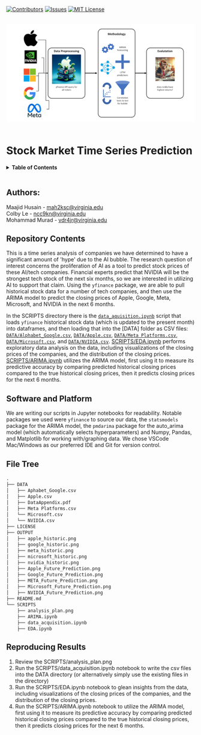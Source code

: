 [![Contributors][contributors-shield]][contributors-url]
[![Issues][issues-shield]][issues-url]
[![MIT License][license-shield]][license-url]

<br />
<div stye="text-align: center;">

  <a href="https://docs.google.com/document/d/1Ogc_fDFur5ebfYvcQRNJP6mY8pvGBdkM2v2or5iNmN8/edit?usp=sharing">
    <img src="SCRIPTS/analysis_plan.png" style="margin: auto;" width="700" alt="Analysis Plan"></img>
  </a>
</div>
<br />

# Stock Market Time Series Prediction

<details>
  <summary><strong>Table of Contents</strong></summary>
  <ol>
    <li><a href="#authors">Authors</a></li>
    <li><a href="#repository-contents">Repository Contents</a></li>
    <li><a href="#software-and-platform">Software and Platform</a></li>
    <li><a href="#file-tree">File Tree</a></li>
    <li><a href="#reproducing-results">Reproducing Results</a></li>
  </ol>
</details>
<br />

## Authors: 
Maajid Husain - mah2ksc@virginia.edu <br />
Colby Le - ncc9kn@virginia.edu <br />
Mohammad Murad - vdr4jr@virginia.edu

## Repository Contents
This is a time series analysis of companies we have determined to have a significant amount of 'hype' due to the AI bubble. The research question of interest concerns the proliferation of AI as a tool to predict stock prices of these AI/tech companies. Financial experts predict that NVIDIA will be the strongest tech stock of the next six months, so we are interested in utilizing AI to support that claim. Using the `yfinance` package, we are able to pull historical stock data for a number of tech companies, and then use the ARIMA model to predict the closing prices of Apple, Google, Meta, Microsoft, and NVIDIA in the next 6 months.

In the SCRIPTS directory there is the [`data_aquisition.ipynb`](DATA/data_aquisition.ipynb) script that loads `yfinance` historical stock data (which is updated to the present month) into dataframes, and then loading that into the [DATA] folder as CSV files: [`DATA/Alphabet_Google.csv`](DATA/Alphabet_Google.csv), [`DATA/Apple.csv`](DATA/Apple.csv), [`DATA/Meta Platforms.csv`](DATA/Meta%20Platforms.csv), [`DATA/Microsoft.csv`](Microsoft.csv), and [`DATA/NVIDIA.csv`](DATA/NVIDIA.csv). [SCRIPTS/EDA.ipynb](SCRIPTS/EDA.ipynb) performs exploratory data analysis on the data, including visualizations of the closing prices of the companies, and the distribution of the closing prices. [SCRIPTS/ARIMA.ipynb](SCRIPTS/ARIMA.ipynb) utilizes the ARIMA model, first using it to measure its predictive accuracy by comparing predicted historical closing prices compared to the true historical closing prices, then it predicts closing prices for the next 6 months.

## Software and Platform
We are writing our scripts in Jupyter notebooks for readability. Notable packages we used were `yfinance` to source our data, the `statsmodels` package for the ARIMA model, the `pmdarima` package for the auto_arima model (which automatically selects hyperparameters) and Numpy, Pandas, and Matplotlib for working with/graphing data. We chose VSCode Mac/Windows as our preferred IDE and Git for version control.

## File Tree
```
.
├── DATA
│   ├── Aphabet_Google.csv
│   ├── Apple.csv
│   ├── DataAppendix.pdf
│   ├── Meta Platforms.csv
│   └── Microsoft.csv
│   └── NVIDIA.csv
├── LICENSE
├── OUTPUT
│   ├── apple_historic.png
│   ├── google_historic.png
│   ├── meta_historic.png
│   ├── microsoft_historic.png
│   ├── nvidia_historic.png
│   ├── Apple_Future_Prediction.png
│   ├── Google_Future_Prediction.png
│   ├── META_Future_Prediction.png
│   ├── Microsoft_Future_Prediction.png
│   ├── NVIDIA_Future_Prediction.png
├── README.md
└── SCRIPTS
    ├── analysis_plan.png
    ├── ARIMA.ipynb
    ├── data_acquisition.ipynb
    ├── EDA.ipynb
```

## Reproducing Results
1. Review the SCRIPTS/analysis_plan.png
2. Run the SCRIPTS/data_acquisition.ipynb notebook to write the csv files into the DATA directory (or alternatively simply use the existing files in the directory)
3. Run the SCRIPTS/EDA.ipynb notebook to glean insights from the data, including visualizations of the closing prices of the companies, and the distribution of the closing prices.
4. Run the SCRIPTS/ARIMA.ipynb notebook to utilize the ARIMA model, first using it to measure its predictive accuracy by comparing predicted historical closing prices compared to the true historical closing prices, then it predicts closing prices for the next 6 months.

[contributors-shield]: https://img.shields.io/github/contributors/maajidhusain/DS-4002-Project-2.svg?style=for-the-badge
[contributors-url]: https://github.com/maajidhusain/DS-4002-Project-2/graphs/contributors
[stars-shield]: https://img.shields.io/github/stars/maajidhusain/DS-4002-Project-2.svg?style=for-the-badge
[issues-shield]: https://img.shields.io/github/issues/maajidhusain/DS-4002-Project-2.svg?style=for-the-badge
[issues-url]: https://github.com/maajidhusain/DS-4002-Project-2/issues
[license-shield]: https://img.shields.io/github/license/maajidhusain/DS-4002-Project-2.svg?style=for-the-badge
[license-url]: https://github.com/maajidhusain/DS-4002-Project-2/blob/master/LICENSE
[product-screenshot]: public/Images/_Common
